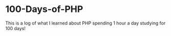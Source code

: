 # 100-Days-of-PHP
This is a log of what I learned about PHP spending 1 hour a day studying for 100 days!
